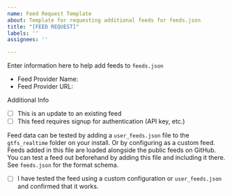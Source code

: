 ```yaml
---
name: Feed Request Template
about: Template for requesting additional feeds for feeds.json
title: "[FEED REQUEST]"
labels: ''
assignees: ''

---
```


Enter information here to help add feeds to `feeds.json`
- Feed Provider Name: 
- Feed Provider URL: <!-- please include the URL to the developer docs for the API, do _not_ include the the main webpage for the transport agency -->

Additional Info
- [ ] This is an update to an existing feed
- [ ] This feed requires signup for authentication (API key, etc.)

Feed data can be tested by adding a `user_feeds.json` file to the `gtfs_realtime` folder on your install. Or by configuring as a custom feed. Feeds added in this file are loaded alongside the public feeds on GitHub.  You can test a feed out beforehand by adding this file and including it there. See `feeds.json` for the format schema. 

- [ ] I have tested the feed using a custom configuration or `user_feeds.json` and confirmed that it works.
